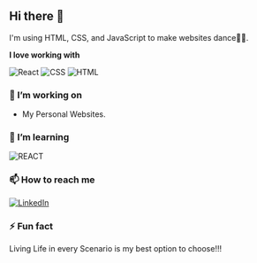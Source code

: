 
## Hi there 👋

I'm using HTML, CSS, and JavaScript to make websites dance🕺🕺.

**I love working with**

<div display="flex">
  <img src="https://img.shields.io/badge/react-%2320232a.svg?style=for-the-badge&logo=react&logoColor=%2361DAFB" alt="React"/>
  <img src="https://img.shields.io/badge/css3-%231572B6.svg?style=for-the-badge&logo=css3&logoColor=white" alt="CSS"/>
  <img src="https://img.shields.io/badge/HTML-%3333333.svg?style=for-the-badge&logo=HTML&logoColor=white" alt="HTML" />
</div>

### 🔭 I’m working on

- My Personal Websites.

### 🌱 I’m learning

<div display="flex">
  <img src="https://img.shields.io/badge/REACT-%3333333.svg?style=for-the-badge&logo=REACT&logoColor=%2361DAFB" alt="REACT" />
</div>

### 📫 How to reach me

<div display="flex">
  <a href="www.linkedin.com/in/himanshu-sekhar-nayak-6680aa249">
    <img src="https://img.shields.io/badge/linkedin-%230077B5.svg?style=for-the-badge&logo=linkedin&logoColor=white" alt="LinkedIn"/>
  </a>
</div>

### ⚡ Fun fact

Living Life in every Scenario is my best option to choose!!!
